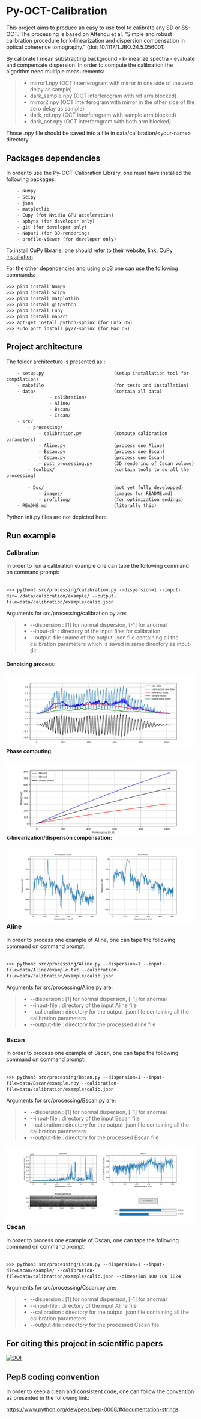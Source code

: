 # Py-OCT-Calibration

This project aims to produce an easy to use tool to calibrate any SD or SS-OCT.
The processing is based on Attendu et al. "Simple and robust calibration procedure for k-linearization and dispersion compensation in optical coherence tomography." (doi: 10.1117/1.JBO.24.5.056001)

By calibrate I mean substracting background - k-linearize spectra - evaluate and compensate dispersion. In order to compute the calibration the algorithm need multiple measurements:
> * mirror1.npy         (OCT interferogram with mirror in one side of the zero delay as sample)
>* dark_sample.npy     (OCT interferogram with ref arm blocked)
>* mirror2.npy         (OCT interferogram with mirror in the other side of the zero delay as sample)
>* dark_ref.npy        (OCT interferogram with sample arm blocked)
>* dark_not.npy        (OCT interferogram with both arm blocked)

Those .npy file should be saved into a file in data/calibration/\<your-name\> directory.

## Packages dependencies

In order to use the Py-OCT-Calibration Library, one must have installed the following packages:

```
    - Numpy
    - Scipy
    - json
    - matplotlib
    - Cupy (fot Nvidia GPU acceleration)
    - sphynx (for developer only)
    - git (for developer only)
    - Napari (for 3D-rendering)
    - profile-viewer (for developer only)

```

To install CuPy librarie, one should refer to their website, link: [CuPy installation](https://docs-cupy.chainer.org/en/stable/install.html)

For the other dependencies and using pip3 one can use the following commands:

```console
>>> pip3 install Numpy
>>> pip3 install Scipy
>>> pip3 install matplotlib
>>> pip3 install gitpython
>>> pip3 install Cupy
>>> pip3 install napari
>>> apt-get install python-sphinx (for Unix OS)
>>> sudo port install py27-sphinx (for Mac OS)
```

## Project architecture

The folder architecture is presented as :

```
    - setup.py                          (setup installation tool for compilation)
    - makefile                          (for tests and installation)
    - data/                             (contain all data)
                - calibration/
                - Aline/
                - Bscan/
                - Cscan/
    - src/
        - processing/                
            - calibration.py            (compute calibration parameters)
            - Aline.py                  (process one Aline)
            - Bscan.py                  (process one Bscan)
            - Cscan.py                  (process one Cscan)
            - post_processing.py        (3D rendering of Cscan volume)
        - toolbox/                      (contain tools to do all the processing)

        - Doc/                          (not yet fully developped)
            - images/                   (images for README.md)
            - profiling/                (for optimization endings)
    - README.md                         (literally this)

```
Python init.py files are not depicted here.

## Run example

### Calibration

In order to run a calibration example one can tape the following command on command prompt:

```console

>>> python3 src/processing/calibration.py --dispersion=1 --input-dir=./data/calibration/example/ --output-file=data/calibration/example/calib.json

```

Arguments for src/processing/calibration.py are:

>* --dispersion : [1] for normal dispersion, [-1] for anormal
>* --input-dir : directory of the input files for calibration
>* --output-file : name of the output .json file containing all the calibration parameters which is saved in same directory as input-dir

#### Denoising process:

<img src=".\doc\images\calibration1.png"
     alt="spectrum de-noising"
     style="float: left; margin-right: 10px;" />

#### Phase computing:

<img src=".\doc\images\calibration2.png"
    alt="spectrum de-noising"
    style="float: left; margin-right: 10px;" />

#### k-linearization/disperison compensation:



<img src=".\doc\images\calibration3.png"
   alt="spectrum de-noising"
   style="float: left; margin-right: 10px;" />

### Aline

In order to process one example of Aline, one can tape the following command on command prompt:

```console

>>> python3 src/processing/Aline.py --dispersion=1 --input-file=data/Aline/example.txt --calibration-file=data/calibration/example/calib.json

```

Arguments for src/processing/Aline.py are:

>* --dispersion : [1] for normal dispersion, [-1] for anormal
>* --input-file : directory of the input Aline file
>* --calibration : directory for the output .json file containing all the calibration parameters
>* --output-file : directory for the processed Aline file



### Bscan

In order to process one example of Bscan, one can tape the following command on command prompt:

```console

>>> python3 src/processing/Bscan.py --dispersion=1 --input-file=data/Bscan/example.npy --calibration-file=data/calibration/example/calib.json

```

Arguments for src/processing/Bscan.py are:

>* --dispersion : [1] for normal dispersion, [-1] for anormal
>* --input-file : directory of the input Bscan file
>* --calibration : directory for the output .json file containing all the calibration parameters
>* --output-file : directory for the processed Bscan file

<img src=".\doc\images\Figure_3.png"
     alt="spectrum de-noising"
     style="float: left; margin-right: 10px;" />


### Cscan

In order to process one example of Cscan, one can tape the following command on command prompt:

```console

>>> python3 src/processing/Cscan.py --dispersion=1 --input-dir=Cscan/example/ --calibration-file=data/calibration/example/calib.json --dimension 100 100 1024

```

Arguments for src/processing/Cscan.py are:

>* --dispersion : [1] for normal dispersion, [-1] for anormal
>* --input-file : directory of the input Aline file
>* --calibration : directory for the output .json file containing all the calibration parameters
>* --output-file : directory for the processed Cscan file


## For citing this project in scientific papers

<a href="https://zenodo.org/badge/latestdoi/188613450"><img src="https://zenodo.org/badge/188613450.svg" alt="DOI"></a>

## Pep8 coding convention

In order to keep a clean and consistent code, one can follow the convention as presented in the following link:

https://www.python.org/dev/peps/pep-0008/#documentation-strings
